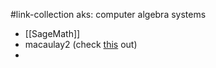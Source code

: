 #link-collection 
aks: computer algebra systems

- [[SageMath]] 
- macaulay2 (check [this](https://foxmoder.gay/macaulay2-internals-part-1-repl-startup/) out) 
- 